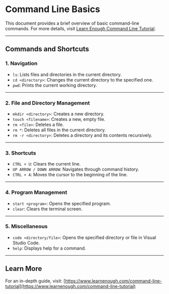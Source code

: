 # Command Line Basics

This document provides a brief overview of basic command-line commands. For more details, visit [Learn Enough Command Line Tutorial](https://www.learnenough.com/command-line-tutorial).

---

## Commands and Shortcuts

### 1. **Navigation**
- `ls`: Lists files and directories in the current directory.
- `cd <directory>`: Changes the current directory to the specified one.
- `pwd`: Prints the current working directory.

---

### 2. **File and Directory Management**
- `mkdir <directory>`: Creates a new directory.
- `touch <filename>`: Creates a new, empty file.
- `rm <file>`: Deletes a file.
- `rm *`: Deletes all files in the current directory.
- `rm -r <directory>`: Deletes a directory and its contents recursively.

---

### 3. **Shortcuts**
- `CTRL + U`: Clears the current line.
- `UP ARROW / DOWN ARROW`: Navigates through command history.
- `CTRL + A`: Moves the cursor to the beginning of the line.

---

### 4. **Program Management**
- `start <program>`: Opens the specified program.
- `clear`: Clears the terminal screen.

---

### 5. **Miscellaneous**
- `code <directory/file>`: Opens the specified directory or file in Visual Studio Code.
- `help`: Displays help for a command.

---

## Learn More
For an in-depth guide, visit: [https://www.learnenough.com/command-line-tutorial](https://www.learnenough.com/command-line-tutorial)